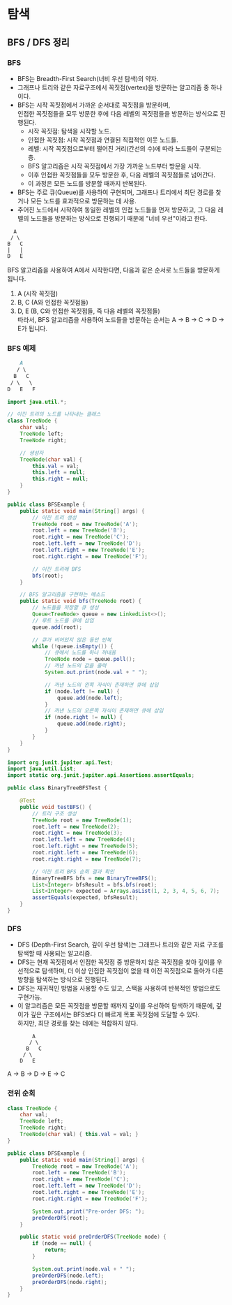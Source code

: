 # 탐색

## BFS / DFS 정리

### BFS
- BFS는 Breadth-First Search(너비 우선 탐색)의 약자.
- 그래프나 트리와 같은 자료구조에서 꼭짓점(vertex)을 방문하는 알고리즘 중 하나이다.
- BFS는 시작 꼭짓점에서 가까운 순서대로 꼭짓점을 방문하며,  
인접한 꼭짓점들을 모두 방문한 후에 다음 레벨의 꼭짓점들을 방문하는 방식으로 진행된다.
  - 시작 꼭짓점: 탐색을 시작할 노드.
  - 인접한 꼭짓점: 시작 꼭짓점과 연결된 직접적인 이웃 노드들.
  - 레벨: 시작 꼭짓점으로부터 떨어진 거리(간선의 수)에 따라 노드들이 구분되는 층.
  - BFS 알고리즘은 시작 꼭짓점에서 가장 가까운 노드부터 방문을 시작.
  - 이후 인접한 꼭짓점들을 모두 방문한 후, 다음 레벨의 꼭짓점들로 넘어간다.
  - 이 과정은 모든 노드를 방문할 때까지 반복된다.
- BFS는 주로 큐(Queue)를 사용하여 구현되며, 그래프나 트리에서 최단 경로를 찾거나 모든 노드를 효과적으로 방문하는 데 사용.
- 주어진 노드에서 시작하여 동일한 레벨의 인접 노드들을 먼저 방문하고, 그 다음 레벨의 노드들을 방문하는 방식으로 진행되기 때문에 "너비 우선"이라고 한다.

```
  A
 / \
B   C
|   |
D   E
```

BFS 알고리즘을 사용하여 A에서 시작한다면, 다음과 같은 순서로 노드들을 방문하게 됩니다.

1. A (시작 꼭짓점)
2. B, C (A와 인접한 꼭짓점들)
3. D, E (B, C와 인접한 꼭짓점들, 즉 다음 레벨의 꼭짓점들)  
따라서, BFS 알고리즘을 사용하여 노드들을 방문하는 순서는 A → B → C → D → E가 됩니다.

### BFS 예제
```markdown
    A
   / \
  B   C
 / \   \
D   E   F
```
```java
import java.util.*;

// 이진 트리의 노드를 나타내는 클래스
class TreeNode {
    char val;
    TreeNode left;
    TreeNode right;

    // 생성자
    TreeNode(char val) {
        this.val = val;
        this.left = null;
        this.right = null;
    }
}

public class BFSExample {
    public static void main(String[] args) {
        // 이진 트리 생성
        TreeNode root = new TreeNode('A');
        root.left = new TreeNode('B');
        root.right = new TreeNode('C');
        root.left.left = new TreeNode('D');
        root.left.right = new TreeNode('E');
        root.right.right = new TreeNode('F');

        // 이진 트리에 BFS
        bfs(root);
    }

    // BFS 알고리즘을 구현하는 메소드
    public static void bfs(TreeNode root) {
        // 노드들을 저장할 큐 생성
        Queue<TreeNode> queue = new LinkedList<>();
        // 루트 노드를 큐에 삽입
        queue.add(root);

        // 큐가 비어있지 않은 동안 반복
        while (!queue.isEmpty()) {
            // 큐에서 노드를 하나 꺼내옴
            TreeNode node = queue.poll();
            // 꺼낸 노드의 값을 출력
            System.out.print(node.val + " ");

            // 꺼낸 노드의 왼쪽 자식이 존재하면 큐에 삽입
            if (node.left != null) {
                queue.add(node.left);
            }
            // 꺼낸 노드의 오른쪽 자식이 존재하면 큐에 삽입
            if (node.right != null) {
                queue.add(node.right);
            }
        }
    }
}

```

```java
import org.junit.jupiter.api.Test;
import java.util.List;
import static org.junit.jupiter.api.Assertions.assertEquals;

public class BinaryTreeBFSTest {

    @Test
    public void testBFS() {
        // 트리 구조 생성
        TreeNode root = new TreeNode(1);
        root.left = new TreeNode(2);
        root.right = new TreeNode(3);
        root.left.left = new TreeNode(4);
        root.left.right = new TreeNode(5);
        root.right.left = new TreeNode(6);
        root.right.right = new TreeNode(7);

        // 이진 트리 BFS 순회 결과 확인
        BinaryTreeBFS bfs = new BinaryTreeBFS();
        List<Integer> bfsResult = bfs.bfs(root);
        List<Integer> expected = Arrays.asList(1, 2, 3, 4, 5, 6, 7);
        assertEquals(expected, bfsResult);
    }
}
```

### DFS
- DFS (Depth-First Search, 깊이 우선 탐색)는 그래프나 트리와 같은 자료 구조를 탐색할 때 사용되는 알고리즘.
- DFS는 현재 꼭짓점에서 인접한 꼭짓점 중 방문하지 않은 꼭짓점을 찾아 깊이를 우선적으로 탐색하며, 더 이상 인접한 꼭짓점이 없을 때 이전 꼭짓점으로 돌아가 다른 방향을 탐색하는 방식으로 진행된다.
- DFS는 재귀적인 방법을 사용할 수도 있고, 스택을 사용하여 반복적인 방법으로도 구현가능.
- 이 알고리즘은 모든 꼭짓점을 방문할 때까지 깊이를 우선하여 탐색하기 때문에, 깊이가 깊은 구조에서는 BFS보다 더 빠르게 목표 꼭짓점에 도달할 수 있다.  
하지만, 최단 경로를 찾는 데에는 적합하지 않다.

```
        A
       / \
      B   C
     / \
    D   E
```
A → B → D → E → C

### 전위 순회
```java
class TreeNode {
    char val;
    TreeNode left;
    TreeNode right;
    TreeNode(char val) { this.val = val; }
}

public class DFSExample {
    public static void main(String[] args) {
        TreeNode root = new TreeNode('A');
        root.left = new TreeNode('B');
        root.right = new TreeNode('C');
        root.left.left = new TreeNode('D');
        root.left.right = new TreeNode('E');
        root.right.right = new TreeNode('F');

        System.out.print("Pre-order DFS: ");
        preOrderDFS(root);
    }

    public static void preOrderDFS(TreeNode node) {
        if (node == null) {
            return;
        }

        System.out.print(node.val + " ");
        preOrderDFS(node.left);
        preOrderDFS(node.right);
    }
}

```